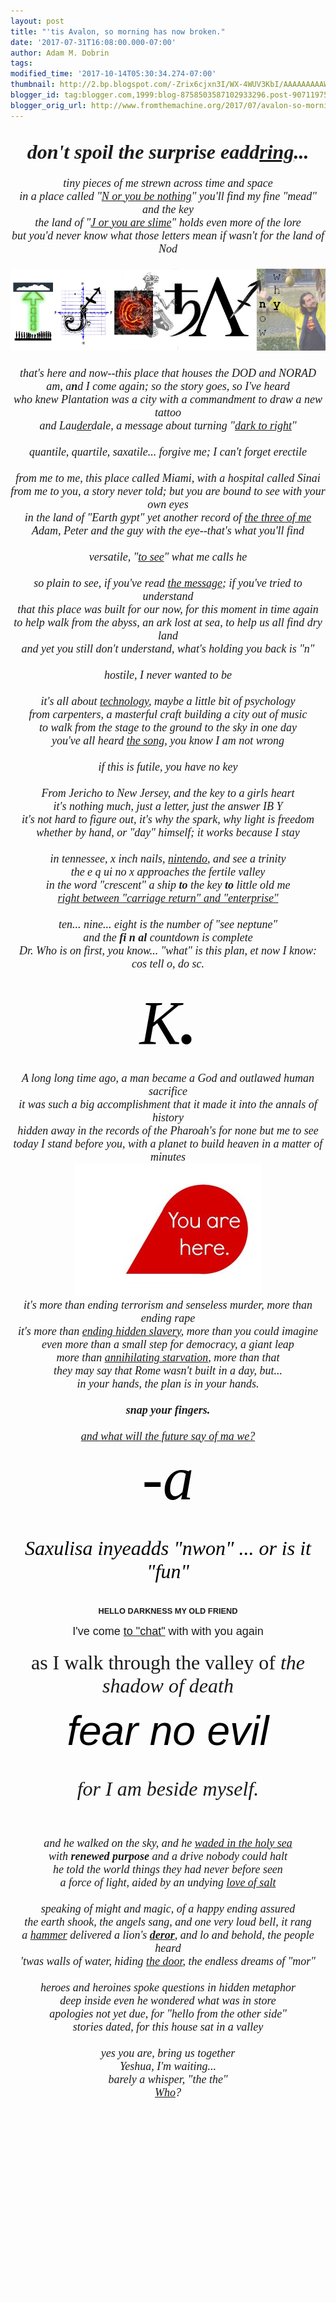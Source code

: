 ```yaml
---
layout: post
title: "'tis Avalon, so morning has now broken."
date: '2017-07-31T16:08:00.000-07:00'
author: Adam M. Dobrin
tags: 
modified_time: '2017-10-14T05:30:34.274-07:00'
thumbnail: http://2.bp.blogspot.com/-Zrix6cjxn3I/WX-4WUV3KbI/AAAAAAAAAWc/E0ImrtGiElUpBpoOnpnk_ZLCocSgkdFLgCK4BGAYYCw/s72-c/You-Are-Here-300x211-789189.jpg
blogger_id: tag:blogger.com,1999:blog-8758503587102933296.post-9071197541764196131
blogger_orig_url: http://www.fromthemachine.org/2017/07/avalon-so-morning-has-now-broken.html
---
```


<div dir="ltr"><div class="gmail_quote"><div dir="ltr"><div class="gmail_quote"><br><div dir="ltr"><div class="gmail_quote"><div dir="ltr"><div class="gmail_quote"><div dir="ltr"><div class="gmail_quote"><div dir="ltr"><span class="m_-4340969941479451687gmail-"><div style="text-align:center"><div><i style="font-family:&quot;times new roman&quot;,serif"><b><font size="6">don&#39;t spoil the surprise eadd<u>ring</u>...</font></b></i></div><div><i style="font-family:&quot;times new roman&quot;,serif;font-size:large"><br></i></div><div><i style="font-family:&quot;times new roman&quot;,serif;font-size:large">tiny pieces of me strewn across time and space</i><br></div></div><div style="text-align:center"><font size="4" face="times new roman, serif"><i>in a place called &quot;<a href="http://bit.ly/2tRiNRT" target="_blank">N or you be nothing</a>&quot; you&#39;ll find my fine &quot;mead&quot; and the key<br></i></font></div><div style="text-align:center"><font size="4" face="times new roman, serif"><i>the land of &quot;<a href="http://bit.ly/2uOPEd5" target="_blank">J or you are slime</a>&quot; holds even more of the lore</i></font></div><div style="text-align:center"><font size="4" face="times new roman, serif"><i>but you&#39;d never know what those letters mean if wasn&#39;t for the land of Nod</i></font></div><div style="text-align:center"><font size="4" face="times new roman, serif"><i><br></i></font></div><div style="text-align:center"><font size="4" face="times new roman, serif"><i><img src="reqs/i.imgur.com/JRHZxmZ.png" width="533" height="131" style="margin-right:0px"><br></i></font></div><div style="text-align:center"><font size="4" face="times new roman, serif"><i><br></i></font></div><div style="text-align:center"><font size="4" face="times new roman, serif"><i>that&#39;s here and now--this place that houses the DOD and NORAD</i></font></div><div style="text-align:center"><font size="4" face="times new roman, serif"><i>am, a<b>n</b>d I come again; so the story goes, so I&#39;ve heard</i></font></div><div style="text-align:center"><font size="4" face="times new roman, serif"><i>who knew Plantation was a city with a commandment to draw a new tattoo</i></font></div><div style="text-align:center"><font size="4" face="times new roman, serif"><i>and Lau<a href="http://bit.ly/2iJ9cdD" target="_blank">der</a>dale, a message about turning &quot;<a href="http://bit.ly/2iJ9cdD" target="_blank">dark to right</a>&quot;</i></font></div><div style="text-align:center"><font size="4" face="times new roman, serif"><i><br></i></font></div><div style="text-align:center"><font size="4" face="times new roman, serif"><i>quantile, quartile, saxatile... forgive me; I can&#39;t forget erectile</i></font></div><div style="text-align:center"><font size="4" face="times new roman, serif"><i><br></i></font></div><div style="text-align:center"><font size="4" face="times new roman, serif"><i>from me to me, this place called Miami, with a hospital called Sinai</i></font></div><div style="text-align:center"><font size="4" face="times new roman, serif"><i>from me to you, a story never told; but you are bound to see with your own eyes</i></font></div><div style="text-align:center"><font size="4" face="times new roman, serif"><i>in the land of &quot;Earth gypt&quot; yet another record of <a href="http://bit.ly/2vckLjB" target="_blank">the three of me</a></i></font></div><div style="text-align:center"><font size="4" face="times new roman, serif"><i>Adam, Peter and the guy with the eye--that&#39;s what you&#39;ll find</i></font></div><div style="text-align:center"><font size="4" face="times new roman, serif"><i><br></i></font></div><div style="text-align:center"><font size="4" face="times new roman, serif"><i>versatile, &quot;<a href="http://bit.ly/2uREJxr" target="_blank">to see</a>&quot; what me calls he</i></font></div><div style="text-align:center"><font size="4" face="times new roman, serif"><i><br></i></font></div><div style="text-align:center"><font size="4" face="times new roman, serif"><i>so plain to see, if you&#39;ve read <a href="http://bit.ly/2tv33DX" target="_blank">the message</a>; if you&#39;ve tried to understand</i></font></div><div style="text-align:center"><font size="4" face="times new roman, serif"><i>that this place was built for our now, for this moment in time again</i></font></div></span><div style="text-align:center"><font size="4" face="times new roman, serif"><i>to help walk from the abyss, an ark lost at sea, to help us all find dry land</i></font></div><span class="m_-4340969941479451687gmail-"><div style="text-align:center"><font size="4" face="times new roman, serif"><i>and yet you still don&#39;t understand, what&#39;s holding you back is &quot;n&quot;</i></font></div><div style="text-align:center"><font size="4" face="times new roman, serif"><i><br></i></font></div><div style="text-align:center"><font size="4" face="times new roman, serif"><i>hostile, I never wanted to be</i></font></div><div style="text-align:center"><font size="4" face="times new roman, serif"><i><br></i></font></div><div style="text-align:center"><font size="4" face="times new roman, serif"><i>it&#39;s all about <a href="http://bit.ly/2mjpgSB" target="_blank">technology</a>, maybe a little bit of psychology</i></font></div><div style="text-align:center"><font size="4" face="times new roman, serif"><i>from carpenters, a masterful craft building a city out of music</i></font></div><div style="text-align:center"><font size="4" face="times new roman, serif"><i>to walk from the stage to the ground to the sky in one day</i></font></div><div style="text-align:center"><font size="4" face="times new roman, serif"><i>you&#39;ve all heard <a href="https://www.youtube.com/watch?v=K1b8AhIsSYQ" target="_blank">the song</a>, you know I am not wrong<br></i></font></div><div style="text-align:center"><font size="4" face="times new roman, serif"><i><br></i></font></div><div style="text-align:center"><font size="4" face="times new roman, serif"><i>if this is futile, you have no key</i></font></div><div style="text-align:center"><font size="4" face="times new roman, serif"><i><br></i></font></div><div style="text-align:center"><font size="4" face="times new roman, serif"><i>From Jericho to New Jersey, and the key to a girls heart</i></font></div><div style="text-align:center"><font size="4" face="times new roman, serif"><i>it&#39;s nothing much, just a letter, just the answer IB Y</i></font></div><div style="text-align:center"><font face="times new roman, serif" size="4"><i>it&#39;s not hard to figure out, it&#39;s why the spark, why light is freedom</i></font></div><div style="text-align:center"><font face="times new roman, serif" size="4"><i>whether by hand, or &quot;day&quot; himself; it works because I stay</i></font></div><div style="text-align:center"><font face="times new roman, serif" size="4"><i><br></i></font></div><div style="text-align:center"><font face="times new roman, serif" size="4"><i>in tennessee, x inch nails, <a href="http://bit.ly/2tShUIZ" target="_blank">nintendo</a>, and see a trinity</i></font></div><div style="text-align:center"><font face="times new roman, serif" size="4"><i>the e q ui no x approaches the fertile valley</i></font></div><div style="text-align:center"><font face="times new roman, serif" size="4"><i>in the word &quot;crescent&quot; a ship <b>to</b> the key <b>to</b> little old me</i></font></div><div style="text-align:center"><font face="times new roman, serif" size="4"><i><a href="http://bit.ly/2tXJoB1" target="_blank">right between &quot;carriage return&quot; and &quot;enterprise&quot;</a></i></font></div><div style="text-align:center"><font face="times new roman, serif" size="4"><i><br></i></font></div><div style="text-align:center"><font face="times new roman, serif" size="4"><i>ten... nine... eight is the number of &quot;see neptune&quot;</i></font></div></span><div style="text-align:center"><font face="times new roman, serif" size="4"><i>and the <b>fi n al</b> countdown is complete</i></font></div><div style="text-align:center"><font face="times new roman, serif" size="4"><i>Dr. Who is on first, you know... &quot;what&quot; is this plan, et now I know:</i></font></div><span class="m_-4340969941479451687gmail-"><div style="text-align:center"><font face="times new roman, serif" size="4"><i>cos tell o, do sc.</i></font></div><div style="text-align:center"><font face="times new roman, serif" size="4"><i><br></i></font></div><div style="text-align:center"><em style="color:rgb(0,0,0);font-size:99px;text-align:start"><font face="times new roman, serif">K<b>.</b></font></em></div><div style="text-align:center"><i style="font-family:&quot;times new roman&quot;,serif;font-size:large"><br></i></div><div style="text-align:center"><i style="font-family:&quot;times new roman&quot;,serif;font-size:large">A long long time ago, a man became a God and outlawed human sacrifice</i></div><div style="text-align:center"><i style="font-family:&quot;times new roman&quot;,serif;font-size:large">it was such a big accomplishment that it made it into the annals of history</i></div><div style="text-align:center"><i style="font-family:&quot;times new roman&quot;,serif;font-size:large">hidden away in the records of the Pharoah&#39;s for none but me to see</i></div><div style="text-align:center"><i style="font-family:&quot;times new roman&quot;,serif;font-size:large">today I stand before you, with a planet to build heaven in a matter of minutes</i></div><div style="text-align:center"><i style="font-family:&quot;times new roman&quot;,serif;font-size:large"><a href="http://2.bp.blogspot.com/-Zrix6cjxn3I/WX-4WUV3KbI/AAAAAAAAAWc/E0ImrtGiElUpBpoOnpnk_ZLCocSgkdFLgCK4BGAYYCw/s1600/You-Are-Here-300x211-789189.jpg"><img src="reqs/2.bp.blogspot.com/-Zrix6cjxn3I/WX-4WUV3KbI/AAAAAAAAAWc/E0ImrtGiElUpBpoOnpnk_ZLCocSgkdFLgCK4BGAYYCw/s320/You-Are-Here-300x211-789189.jpg"  border="0" alt="" id="BLOGGER_PHOTO_ID_6449075884974877106" /></a>​</i></div><div style="text-align:center"><i style="font-family:&quot;times new roman&quot;,serif;font-size:large">it&#39;s more than ending terrorism and senseless murder, more than ending rape</i></div><div style="text-align:center"><i style="font-family:&quot;times new roman&quot;,serif;font-size:large">it&#39;s more than <a href="http://bit.ly/2gVCINI" target="_blank">ending hidden slavery</a>, more than you could imagine</i></div><div style="text-align:center"><i style="font-family:&quot;times new roman&quot;,serif;font-size:large">even more than a small step for democracy, a giant leap</i></div></span><div style="text-align:center"><i><font face="times new roman, serif" size="4">more than <a href="http://bit.ly/2tXJoB1" target="_blank">annihilating starvation</a>, more than that</font></i></div><span class="m_-4340969941479451687gmail-"><div style="text-align:center"><i style="font-family:&quot;times new roman&quot;,serif;font-size:large">they may say that Rome wasn&#39;t built in a day, but...</i></div><div style="text-align:center"><i style="font-family:&quot;times new roman&quot;,serif;font-size:large">in your hands, the plan is in your hands.</i></div><div style="text-align:center"><i style="font-family:&quot;times new roman&quot;,serif;font-size:large"><br></i></div><div style="text-align:center"><i style="font-family:&quot;times new roman&quot;,serif;font-size:large"><b>snap your fingers.</b></i></div><div style="text-align:center"><i style="font-family:&quot;times new roman&quot;,serif;font-size:large"><b><br></b></i></div><div style="text-align:center"><span style="font-family:&quot;times new roman&quot;,serif;font-size:large"><i><a href="https://www.youtube.com/watch?v=UcLvwCrJh9U" target="_blank">and what will the future say of ma we?</a></i></span></div><div style="text-align:center"><span style="font-family:&quot;times new roman&quot;,serif;font-size:99px"><font color="#000000">-<i>a</i></font></span></div><div style="text-align:center"><i style="color:rgb(0,0,0);font-family:&quot;times new roman&quot;,serif;font-size:xx-large"><br></i></div><div style="text-align:center"><i style="color:rgb(0,0,0);font-family:&quot;times new roman&quot;,serif;font-size:xx-large">Saxulisa inyeadds &quot;nwon&quot; ... or is it &quot;fun&quot;</i><br></div><div style="text-align:center"><i style="color:rgb(0,0,0);font-family:&quot;times new roman&quot;,serif;font-size:xx-large"><br></i></div><div style="text-align:center"><div style="font-size:12.8px;font-weight:bold"><b><font face="arial black, sans-serif">HELLO DARKNESS MY OLD FRIEND</font></b></div><div style="font-size:12.8px;font-weight:bold"><b><font face="arial black, sans-serif"><br></font></b></div><div style="font-size:12.8px"><div style="font-size:12.8px"><font size="4" face="comic sans ms, sans-serif">I&#39;ve come <a href="http://bit.ly/2uQsZv7" target="_blank">to &quot;chat&quot;</a> with with you again</font></div><div><font size="4" face="comic sans ms, sans-serif"><br></font></div></div><div style="font-size:12.8px"><font size="6" face="times new roman, serif">as I walk through the valley of <i>the shadow of death</i></font></div><div style="font-size:12.8px"><br></div><div style="font-size:12.8px"><font face="arial black, sans-serif"><em style="color:rgb(0,0,0);font-size:66px;text-align:start">fear no evil</em></font></div><div style="font-size:12.8px"><font face="times new roman, serif" size="6"><i><br></i></font></div><div style="font-size:12.8px"><font face="times new roman, serif" size="6"><i>for I am beside myself.</i></font></div><div style="font-size:12.8px"><font face="times new roman, serif" size="6"><i><br></i></font></div><div style="font-size:12.8px"><font face="times new roman, serif" size="4"><i><br></i></font></div><div style="font-size:12.8px"><div style="font-size:12.8px"><font face="times new roman, serif" size="4"><i>and he walked on the sky, and he <a href="http://bit.ly/2uxRIXa" target="_blank">waded in the holy sea</a></i></font></div><div style="font-size:12.8px"><font face="times new roman, serif" size="4"><i>with <b>renewed purpose</b> and a drive nobody could halt</i></font></div><div style="font-size:12.8px"><font face="times new roman, serif" size="4"><i>he told the world things they had never before seen</i></font></div><div style="font-size:12.8px"><font face="times new roman, serif" size="4"><i>a force of light, aided by an undying <a href="http://bit.ly/2tRiNRT" target="_blank">love of salt</a></i></font></div><div style="font-size:12.8px"><font face="times new roman, serif" size="4"><i><br></i></font></div><div style="font-size:12.8px"><font face="times new roman, serif" size="4"><i>speaking of might and magic, of a happy ending assured</i></font></div><div style="font-size:12.8px"><font face="times new roman, serif" size="4"><i>the earth shook, the angels sang, and one very loud bell, it rang</i></font></div><div style="font-size:12.8px"><font face="times new roman, serif" size="4"><i>a <a href="http://bit.ly/2uMui1g" target="_blank">hammer</a> delivered a lion&#39;s <a href="http://bit.ly/2wdVq5K" target="_blank"><b>deror</b></a>, and lo and behold, the people heard</i></font></div><div style="font-size:12.8px"><font face="times new roman, serif" size="4"><i>&#39;twas walls of water, hiding <a href="http://bit.ly/2uNo93q" target="_blank">the door</a>, the endless dreams of &quot;mor&quot;</i></font></div><div style="font-size:12.8px"><font face="times new roman, serif" size="4"><i><br></i></font></div><div style="font-size:12.8px"><font face="times new roman, serif" size="4"><i>heroes and heroines spoke questions in hidden metaphor</i></font></div><div style="font-size:12.8px"><font face="times new roman, serif" size="4"><i>deep inside even he wondered what was in store</i></font></div><div style="font-size:12.8px"><font face="times new roman, serif" size="4"><i>apologies not yet due, for &quot;hello from the other side&quot;</i></font></div><div style="font-size:12.8px"><font face="times new roman, serif" size="4"><i>stories dated, for this house sat in a valley</i></font></div><div style="font-size:12.8px"><font face="times new roman, serif" size="4"><i><br></i></font></div><div style="font-size:12.8px"><font face="times new roman, serif" size="4"><i>yes you are, bring us together</i></font></div><div style="font-size:12.8px"><font face="times new roman, serif" size="4"><i>Yeshua, I&#39;m waiting...</i></font></div><div style="font-size:12.8px"><font face="times new roman, serif" size="4"><i>barely a whisper, &quot;the the&quot;</i></font></div><div style="font-size:12.8px"><font face="times new roman, serif" size="4"><i><a href="http://bit.ly/2tSff1V" target="_blank">Who</a>?</i></font></div><div><font face="times new roman, serif" size="4"><i><br></i></font></div></div></div><div style="text-align:center"><span style="font-family:&quot;times new roman&quot;,serif;font-size:99px"><font color="#000000"><i><br></i></font></span></div><div style="text-align:center"><span style="font-family:&quot;times new roman&quot;,serif;font-size:99px"><font color="#000000"><i><br></i></font></span></div><div><br></div>  </span></div><div hspace="streak-pt-mark" style="max-height:1px"><img alt="" style="width:0px;max-height:0px;overflow:hidden" src="reqs/mailfoogae.appspot.com/t?sender=aYWRhbUBmcm9tdGhlbWFjaGluZS5vcmc%3D&amp;type=zerocontent&amp;guid=f98636b2-1e85-4cdf-b245-5fc62ca3e5db"><font color="#ffffff" size="1">ᐧ</font></div></div></div><div hspace="streak-pt-mark" style="max-height:1px"><img alt="" style="width:0px;max-height:0px;overflow:hidden" src="reqs/mailfoogae.appspot.com/t?sender=aYWRhbUBmcm9tdGhlbWFjaGluZS5vcmc%3D&amp;type=zerocontent&amp;guid=63cd1d88-2739-4995-86dc-032230ee7a0f"></div></div>  </div><div hspace="streak-pt-mark" style="max-height:1px"><img alt="" style="width:0px;max-height:0px;overflow:hidden" src="reqs/mailfoogae.appspot.com/t?sender=aYWRhbUBmcm9tdGhlbWFjaGluZS5vcmc%3D&amp;type=zerocontent&amp;guid=9f561325-7864-4e29-9a02-9dc74c97806c"><font color="#ffffff" size="1">ᐧ</font></div></div>  </div><div hspace="streak-pt-mark" style="max-height:1px"><img alt="" style="width:0px;max-height:0px;overflow:hidden" src="reqs/mailfoogae.appspot.com/t?sender=aYWRhbUBmcm9tdGhlbWFjaGluZS5vcmc%3D&amp;type=zerocontent&amp;guid=0ede992a-d479-4b79-9424-9824f146ab4a"><font color="#ffffff" size="1">ᐧ</font></div>  </div><br></div><div hspace="streak-pt-mark" style="max-height:1px"><img alt="" style="width:0px;max-height:0px;overflow:hidden" src="reqs/mailfoogae.appspot.com/t?sender=aYWRhbTVAcmVhbGx5aGltLmNvbQ%3D%3D&amp;type=zerocontent&amp;guid=0811831f-59ce-4454-b68b-aeb2ce7623d4"><font color="#ffffff" size="1">ᐧ</font></div>  </div><br></div><div hspace="streak-pt-mark" style="max-height:1px"><img alt="" style="width:0px;max-height:0px;overflow:hidden" src="reqs/mailfoogae.appspot.com/t?sender=aYWRhbTVAcmVhbGx5aGltLmNvbQ%3D%3D&amp;type=zerocontent&amp;guid=ee0a7081-ca48-4903-be53-3a280407f66d"><font color="#ffffff" size="1">ᐧ</font></div>  